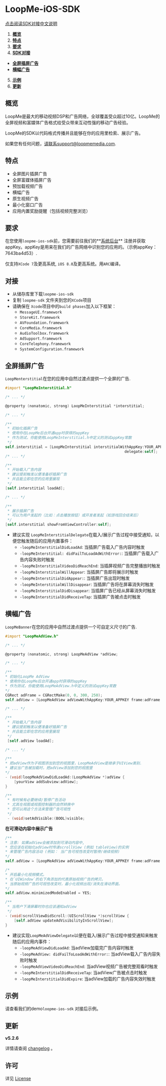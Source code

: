 # LoopMe-iOS-SDK #

[点击阅读SDK对接中文说明](README_CHINESE.md)

1. **[概览](#概览)**
2. **[特点](#特点)**
3. **[要求](#要求)**
4. **[SDK对接](#SDK对接)**
  * **[全屏插屏广告](#全屏插屏广告)**
  * **[横幅广告](#横幅广告)**
5. **[示例](#示例)**
6. **[更新](#更新)**

## 概览 ##

LoopMe是最大的移动视频DSP和广告网络，全球覆盖受众超过10亿。LoopMe的全屏视频和富媒体广告格式给受众带来互动性强的移动广告经验。

LoopMe的SDK以代码格式传播并且能够在你的应用里检索、展示广告。

如果您有任何问题，请联系support@loopmemedia.com.

## 特点 ##

* 全屏图片插屏广告
* 全屏富媒体插屏广告
* 预加载视频广告
* 横幅广告
* 原生视频广告
* 最小化窗口广告
* 应用内置奖励提醒（包括视频完整浏览）

## 要求 ##

在您使用`loopme-ios-sdk`前，您需要前往我们的**[系统后台](http://loopme.me/)** 注册并获取appKey。appKey是用来在我们的广告网络中识别您的应用的。（示例appKey：7643ba4d53）.

仅支持`XCode 7`及更高系统, `iOS 8.0`及更高系统。用`ARC`编译。

## 对接 ##

* 从储存库里下载`loopme-ios-sdk`
* 复制 `loopme-sdk` 文件夹到您的`XCode`项目
* 请确保在 `Xcode`项目中的`build phases`加入以下框架：
  * `MessageUI.framework`
  * `StoreKit.framework`
  * `AVFoundation.framework`
  * `CoreMedia.framework`
  * `AudioToolbox.framework`
  * `AdSupport.framework`
  * `CoreTelephony.framework`
  * `SystemConfiguration.framework`

## 全屏插屏广告 ##

`LoopMenterstitial`在您的应用中自然过渡点提供一个全屏的广告.

```objective-c
#import "LoopMeInterstitial.h"

/* ... */  

@property (nonatomic, strong) LoopMeInterstitial *interstitial;

/* ... */

/**
 * 初始化插屏广告
 * 使用你在LoopMe后台开通app时获得的appKey
 * 作为测试，你能使用LoopMeInterstitial.h中定义的测试appKey常数
 */
self.interstitial = [LoopMeInterstitial interstitialWithAppKey:YOUR_APPKEY
                                                      delegate:self];
/* ... */

/**
 * 开始载入广告内容
 * 建议提前触发以便准备好插屏广告
 * 并且能立即在您的应用里展现
 */
[self.interstitial loadAd];

/* ... */

/**
 * 展示插屏广告
 * 可以为用户发起的（比如：点击播放按钮）或开发者发起（如游戏回合结束后）
 */
[self.interstitial showFromViewController:self];

```
 * 建议实现 `LoopMeInterstitialDelegate`在载入/展示广告过程中接受通知，以便您触发随后的应用内置事件：
   * `-loopMeInterstitialDidLoadAd`: 当插屏广告载入广告内容时触发
   * `-loopMeInterstitial: didFailToLoadAdWithError:`: 当插屏广告载入广告内容失败时触发
   * `-loopMeInterstitialVideoDidReachEnd`: 当插屏视频广告完整播放时触发
   * `-loopMeInterstitialWillAppear`: 当插屏广告即将展示时触发
   * `-loopMeInterstitialDidAppear:`: 当插屏广告出现时触发
   * `-loopMeInterstitialWillDisappear`: 当插屏广告将在屏幕消失时触发
   * `-loopMeInterstitialDidDisappear`: 当插屏广告已经从屏幕消失时触发
   * `-loopMeInterstitialDidReceiveTap`: 当插屏广告被点击时触发


## 横幅广告 ##

`LoopMeBanner`在您的应用中自然过渡点提供一个可自定义尺寸的广告.

```objective-c
#import "LoopMeAdView.h"

/* ... */  

@property (nonatomic, strong) LoopMeAdView *adView;

/* ... */  

/**
* 初始化LoopMe AdView
* 使用你在LoopMe后台开通app时获得的appKey
* 作为测试，你能使用LoopMeAdView.h中定义的测试appKey常数
*/
CGRect adFrame = CGRectMake(0, 0, 300, 250);
self.adView = [LoopMeAdView adViewWithAppKey:YOUR_APPKEY frame:adFrame delegate:self];

/* ... */

/**
 * 开始载入广告内容
 * 建议提前触发以便准备好插屏广告
 * 并且能立即在您的应用里展现
 */
 [self.adView loadAd];

/* ... */

/**
* 把adView作为子视图添加到您的视图里，LoopMeAdView是继承于UIView类别.
* 建议当广告被加载时，把adView添加到您的视图里
*/
- (void)loopMeAdViewDidLoadAd:(LoopMeAdView *)adView {
    [yourView addSubview:adView];
}

/**
 * 有时候有必要继续/暂停广告活动
 * 尤其在视图或视图控制器的自然转换中
 * 您可以用这个方法来管理广告可视性
 */
 - (void)setAdVisible:(BOOL)visible;
   ```

**在可滑动内容中展示广告**
```objective-c
/**
* 注意: 如果adView会被添加到可滑动内容中,
* 您应该在初始化adView时传递scrollView (例如 tableView)的实例
* 来管理广告内容活动 (例如： 当广告可视性改变时暂停/继续视频)
*/
self.adView = [LoopMeAdView adViewWithAppKey:YOUR_APPKEY frame:adFrame scrollView:tableView delegate:self];

/*
* 开启最小化视频模式。
* 在`UIWindow`的右下角添加的代表原始视频广告的拷贝。
* 当原始视频广告的可视性改变时，最小化视频出现/消失在滑动界面。
*/
self.adView.minimizedModeEnabled = YES;

/**
 * 当用户下滑屏幕时你也应该通知adView
 */
- (void)scrollViewDidScroll:(UIScrollView *)scrollView {
    [self.adView updateAdVisibilityInScrollView];
}
   ```

* 建议实现`LoopMeAdViewDelegate`以便在载入/展示广告过程中接受通知来触发随后的应用内事件：
   * `-loopMeAdViewDidLoadAd`: 当adView加载完广告内容时触发
   * `-loopMeAdView: didFailToLoadAdWithError:`: 当adView载入广告内容失败时触发
   * `-loopMeAdViewVideoDidReachEnd`: 当adView视频广告被完整观看时触发
   * `-loopMeInterstitialDidReceiveTap`: 当adView广告被点击时触发
   * `-loopMeInterstitialDidExpire`:  当adView加载的广告内容失效时触发

## 示例 ##

请查看我们的demo`loopme-ios-sdk` 对接后示例。

## 更新 ##
**v5.2.6**

详情请查阅 [changelog](CHANGELOG.md) 。

## 许可 ##

详见 [License](LICENSE.md)
